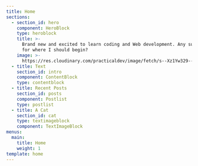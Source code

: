 ```yaml
---
title: Home
sections:
  - section_id: hero
    component: HeroBlock
    type: heroblock
    title: >-
      Brand new and excited to learn coding and Web development. Any suggestions
      for where I should begin?
    image: >-
      https://res.cloudinary.com/practicaldev/image/fetch/s--Xz1Yw329--/c_fill,f_auto,fl_progressive,h_320,q_auto,w_320/https://dev-to-uploads.s3.amazonaws.com/uploads/user/profile_image/363295/6bd9f6ca-81c7-40cd-8e59-451b4947a905.png
  - title: Text
    section_id: intro
    component: ContentBlock
    type: contentblock
  - title: Recent Posts
    section_id: posts
    component: Postlist
    type: postlist
  - title: A Cat
    section_id: cat
    type: textimageblock
    component: TextImageBlock
menus:
  main:
    title: Home
    weight: 1
template: home
---
```

